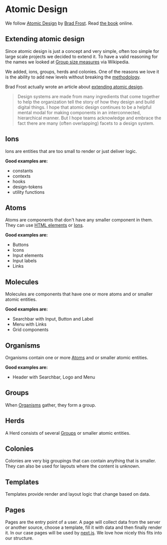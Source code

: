 # Atomic Design

We follow [Atomic Design](https://bradfrost.com/blog/post/atomic-web-design/) by
[Brad Frost](https://bradfrost.com/).
Read [the book](https://atomicdesign.bradfrost.com/table-of-contents/) online.

## Extending atomic design

Since atomic design is just a concept and very simple, often too simple for large scale projects we
decided to extend it. To have a valid reasoning for the names we looked at
[Group size measures](https://en.wikipedia.org/wiki/Group_size_measures) via Wikipedia.

We added, ions, groups, herds and colonies. One of the reasons we love it is the ability to add new
levels without breaking the [methodology](https://atomicdesign.bradfrost.com/chapter-2/).

Brad Frost actually wrote an article about
[extending atomic design](https://bradfrost.com/blog/post/extending-atomic-design/). 

> Design systems are made from many ingredients that come together to help the organization tell the
> story of how they design and build digital things. I hope that atomic design continues to be a
> helpful mental modal for making components in an interconnected, hierarchical manner. But I hope
> teams acknowledge and embrace the fact there are many (often overlapping) facets to a design
> system.

## Ions

Ions are entities that are too small to render or just deliver logic.  

**Good examples are:**

* constants
* contexts
* hooks
* design-tokens
* utility functions

## Atoms

Atoms are components that don't have any smaller component in them. They can use
[HTML elements](https://developer.mozilla.org/en-US/docs/Web/HTML/Element) or [Ions](#ions).

**Good examples are:**

* Buttons
* Icons
* Input elements
* Input labels
* Links

## Molecules

Molecules are components that have one or more atoms and or smaller atomic entities.

**Good examples are:**

* Searchbar with Input, Button and Label
* Menu with Links
* Grid components

## Organisms

Organisms contain one or more [Atoms](#atoms) and or smaller atomic entities.

**Good examples are:**

* Header with Searchbar, Logo and Menu

## Groups

When [Organisms](#organisms) gather, they form a group.

## Herds

A Herd consists of several [Groups](#groups) or smaller atomic entities.

## Colonies

Colonies are very big groupings that can contain anything that is smaller. They can also be used for
layouts where the content is unknown.

## Templates 

Templates provide render and layout logic that change based on data.

## Pages

Pages are the entry point of a user. A page will collect data from the server or another source, 
choose a template, fill it with data and then finally render it. 
In our case pages will be used by [next.js](https://nextjs.org/docs/basic-features/pages). We love
how nicely this fits into our structure.



